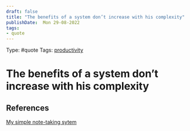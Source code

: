 ```yaml
---
draft: false
title: "The benefits of a system don’t increase with his complexity"
publishDate:  Mon 29-08-2022
tags: 
- quote
---
```

Type: #quote
Tags: [productivity](Zettelkasten/productivity.md)

# The benefits of a system don’t increase with his complexity






## References

[My simple note-taking sytem](https://www.youtube.com/watch?v=E6ySG7xYgjY&list=PLhsryCgx-new1AtvNRf_bkUDGnIG7Vn77&index=11&t=801s)